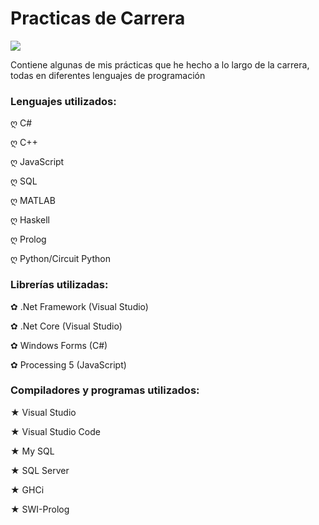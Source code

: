 # Practicas de Carrera
![](https://2.bp.blogspot.com/-r5fTrDpsTQA/U1LZZgGXjYI/AAAAAAAAHeg/UFNGH7kO8f8/s1600/0_1182c6_a1b3a575_XXL.png)

Contiene algunas de mis prácticas que he hecho a lo largo de la carrera, todas en diferentes lenguajes de programación

### Lenguajes utilizados:
ღ C#

ღ C++

ღ JavaScript

ღ SQL

ღ MATLAB

ღ Haskell

ღ Prolog

ღ Python/Circuit Python


### Librerías utilizadas:
✿ .Net Framework (Visual Studio)

✿ .Net Core (Visual Studio)

✿ Windows Forms (C#)

✿ Processing 5 (JavaScript)

### Compiladores y programas utilizados:
★ Visual Studio

★ Visual Studio Code

★ My SQL

★ SQL Server

★ GHCi

★ SWI-Prolog
